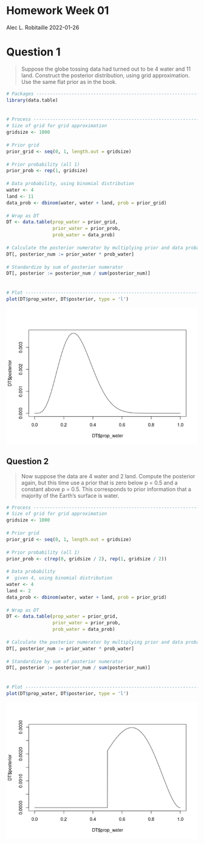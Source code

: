 Homework Week 01
================
Alec L. Robitaille
2022-01-26

# Question 1

> Suppose the globe tossing data had turned out to be 4 water and 11
> land. Construct the posterior distribution, using grid approximation.
> Use the same flat prior as in the book.

``` r
# Packages --------------------------------------------------------------------
library(data.table)


# Process ---------------------------------------------------------------------
# Size of grid for grid approximation
gridsize <- 1000

# Prior grid
prior_grid <- seq(0, 1, length.out = gridsize)

# Prior probability (all 1)
prior_prob <- rep(1, gridsize)

# Data probability, using binomial distribution
water <- 4
land <- 11
data_prob <- dbinom(water, water + land, prob = prior_grid)

# Wrap as DT
DT <- data.table(prop_water = prior_grid,
                 prior_water = prior_prob,
                 prob_water = data_prob)

# Calculate the posterior numerator by multiplying prior and data probability
DT[, posterior_num := prior_water * prob_water]

# Standardize by sum of posterior numerator
DT[, posterior := posterior_num / sum(posterior_num)]


# Plot -------------------------------------------------------------------------
plot(DT$prop_water, DT$posterior, type = 'l')
```

![](01-homework_files/figure-gfm/w01_q01-1.png)<!-- -->

## Question 2

> Now suppose the data are 4 water and 2 land. Compute the posterior
> again, but this time use a prior that is zero below p = 0.5 and a
> constant above p = 0.5. This corresponds to prior information that a
> majority of the Earth’s surface is water.

``` r
# Process ---------------------------------------------------------------------
# Size of grid for grid approximation
gridsize <- 1000

# Prior grid
prior_grid <- seq(0, 1, length.out = gridsize)

# Prior probability (all 1)
prior_prob <- c(rep(0, gridsize / 2), rep(1, gridsize / 2))

# Data probability
#  given 4, using binomial distribution
water <- 4
land <- 2
data_prob <- dbinom(water, water + land, prob = prior_grid)

# Wrap as DT
DT <- data.table(prop_water = prior_grid,
                 prior_water = prior_prob,
                 prob_water = data_prob)

# Calculate the posterior numerator by multiplying prior and data probability
DT[, posterior_num := prior_water * prob_water]

# Standardize by sum of posterior numerator
DT[, posterior := posterior_num / sum(posterior_num)]


# Plot -------------------------------------------------------------------------
plot(DT$prop_water, DT$posterior, type = 'l')
```

![](01-homework_files/figure-gfm/w01_q02-1.png)<!-- -->
